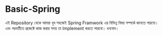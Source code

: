 # Basic-Spring
এই Repository থেকে আমরা খুব সহজেই Spring Framwork এর বিভিন্ন বিষয় সম্পর্কে জানতে পারবো। এবং পরবর্তীতে প্রজেক্টে কাজ করার সময় তা Implement করতে পারবো। 
ধন্যবাদ।
